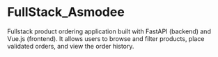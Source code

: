 # FullStack_Asmodee
Fullstack product ordering application built with FastAPI (backend) and Vue.js (frontend). It allows users to browse and filter products, place validated orders, and view the order history.
